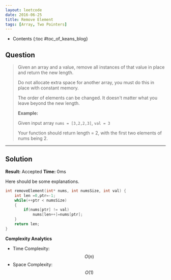 ```yaml
---
layout: leetcode
date: 2016-06-25
title: Remove Element
tags: [Array, Two Pointers]
---
```


* Contents
{:toc #toc_of_keans_blog}

## Question

> Given an array and a value, remove all instances of that value in place and return the new length.
>
>Do not allocate extra space for another array, you must do this in place with constant memory.
>
>The order of elements can be changed. It doesn't matter what you leave beyond the new length.
>
> **Example:**
>
> Given input array `nums = [3,2,2,3]`, `val = 3`
>
>Your function should return length = 2, with the first two elements of nums being 2.
>     

***

## Solution

**Result:** Accepted **Time:** 0ms

Here should be some explanations.

```c
int removeElement(int* nums, int numsSize, int val) {
    int len =0,ptr=-1;
    while(++ptr < numsSize)
    {
        if(nums[ptr] != val)
            nums[len++]=nums[ptr];
    }
    return len;
}
```

**Complexity Analytics**

- Time Complexity: $$O(n)$$
- Space Complexity: $$O(1)$$
